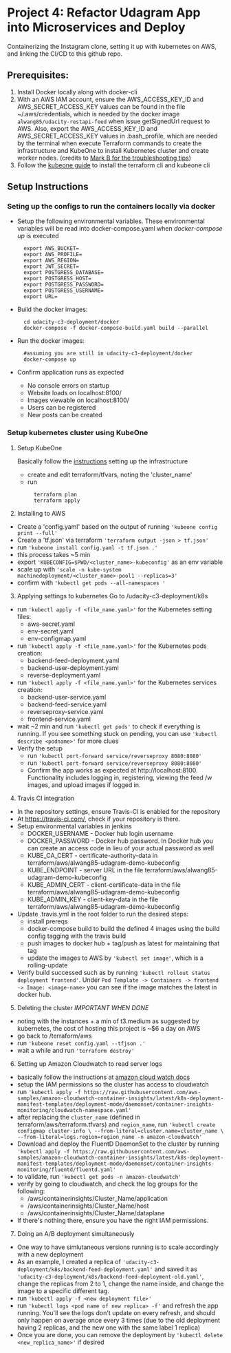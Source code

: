 # Project 4: Refactor Udagram App into Microservices and Deploy

Containerizing the Instagram clone, setting it up with kubernetes on AWS, and linking the CI/CD to this github repo.

## Prerequisites:
1. Install Docker locally along with docker-cli
2. With an AWS IAM account, ensure the AWS_ACCESS_KEY_ID and AWS_SECRET_ACCESS_KEY values can be found in the file ~/.aws/credentials, 
   which is needed by the docker image ```alwang85/udacity-restapi-feed``` when issue getSignedUrl request to AWS.
   Also, export the AWS_ACCESS_KEY_ID and AWS_SECRET_ACCESS_KEY values in .bash_profile, which are needed by the terminal
   when execute Terraform commands to create the infrastructure and KubeOne to install Kubernetes cluster 
   and create worker nodes. (credits to [Mark B for the troubleshooting tips](https://docs.google.com/document/d/1r25X8ckOhZ_8k_f0hNg_bCGozG2lYvX4x2A8yT-UT0o/edit))
3. Follow the [kubeone guide](https://github.com/kubermatic/kubeone/blob/master/docs/quickstart-aws.md) to install the terraform cli and kubeone cli

## Setup Instructions
### Seting up the configs to run the containers locally via docker
- Setup the following environmental variables. These environmental variables will be read into docker-compose.yaml when *docker-compose up* is executed
  ```
    export AWS_BUCKET=
    export AWS_PROFILE=
    export AWS_REGION=
    export JWT_SECRET=
    export POSTGRESS_DATABASE=
    export POSTGRESS_HOST=
    export POSTGRESS_PASSWORD=
    export POSTGRESS_USERNAME=
    export URL=
  ```

- Build the docker images:
  ```
    cd udacity-c3-deployment/docker
    docker-compose -f docker-compose-build.yaml build --parallel
  ```

- Run the docker images:
  ```
    #assuming you are still in udacity-c3-deployment/docker
    docker-compose up
  ```

- Confirm application runs as expected
  - No console errors on startup
  - Website loads on localhost:8100/
  - Images viewable on localhost:8100/
  - Users can be registered
  - New posts can be created

### Setup kubernetes cluster using KubeOne
1. Setup KubeOne

    Basically follow the [instructions](https://github.com/kubermatic/kubeone/blob/master/docs/quickstart-aws.md)
  setting up the infrastructure
    - create and edit terraform/tfvars, noting the 'cluster_name'
    - run
      ```
        terraform plan
        terraform apply
      ```
2. Installing to AWS
  - Create a 'config.yaml' based on the output of running ```'kubeone config print --full'```
  - Create a 'tf.json' via terraform ```'terraform output -json > tf.json'```
  - run ```'kubeone install config.yaml -t tf.json .'```
  - this process takes ~5 min
  - export ```'KUBECONFIG=$PWD/<cluster_name>-kubeconfig'``` as an env variable
  - scale up with ```'scale -n kube-system machinedeployment/<cluster_name>-pool1 --replicas=3'```
  - confirm with ```'kubectl get pods --all-namespaces '```

3. Applying settings to kubernetes
  Go to /udacity-c3-deployment/k8s
  - run `'kubectl apply -f <file_name.yaml>'` for the Kubernetes setting files:
    - aws-secret.yaml
    - env-secret.yaml
    - env-configmap.yaml
  - run `'kubectl apply -f <file_name.yaml>'` for the Kubernetes pods creation:
    - backend-feed-deployment.yaml
    - backend-user-deployment.yaml
    - reverse-deployment.yaml
  - run `'kubectl apply -f <file_name.yaml>'` for the Kubernetes services creation:
    - backend-user-service.yaml
    - backend-feed-service.yaml
    - reverseproxy-service.yaml
    - frontend-service.yaml 
  - wait ~2 min and run `'kubectl get pods'` to check if everything is running. If you see something stuck on pending, you can use `'kubectl describe <podname>'` for more clues
  - Verify the setup
    - run `'kubectl port-forward service/reverseproxy 8080:8080'`
    - run `'kubectl port-forward service/reverseproxy 8080:8080'`
    - Confirm the app works as expected at http://localhost:8100. Functionality includes logging in, registering, viewing the feed /w images, and upload images if logged in.
  
4. Travis CI integration
  - In the repository settings, ensure Travis-CI is enabled for the repository
  - At https://travis-ci.com/, check if your repository is there.
  - Setup environmental variables in jenkins
    - DOCKER_USERNAME - Docker hub login username
    - DOCKER_PASSWORD - Docker hub password. In Docker hub you can create an access code in lieu of your actual password as well
    - KUBE_CA_CERT - certificate-authority-data in terraform/aws/alwang85-udagram-demo-kubeconfig
    - KUBE_ENDPOINT - server URL in the file terraform/aws/alwang85-udagram-demo-kubeconfig
    - KUBE_ADMIN_CERT - client-certificate-data in the file terraform/aws/alwang85-udagram-demo-kubeconfig
    - KUBE_ADMIN_KEY - client-key-data in the file terraform/aws/alwang85-udagram-demo-kubeconfig
  - Update .travis.yml in the root folder to run the desired steps:
    - install prereqs
    - docker-compose build to build the defined 4 images using the build config tagging with the travis build
    - push images to docker hub + tag/push as latest for maintaining that tag
    - update the images to AWS by `'kubectl set image'`, which is a rolling-update
  - Verify build successed such as by running `'kubectl rollout status deployment frontend'`. Under `Pod Template -> Containers -> frontend -> Image: <image-name>` you can see if the image matches the latest in docker hub.

5. Deleting the cluster *IMPORTANT WHEN DONE*
  - noting with the instances + a min of t3.medium as suggested by kubernetes, the cost of hosting this project is ~$6 a day on AWS
  - go back to /terraform/aws
  - run `'kubeone reset config.yaml --tfjson .'`
  - wait a while and run `'terraform destroy'`

6. Setting up Amazon Cloudwatch to read server logs
  - basically follow the instructions at [amazon cloud watch docs](https://docs.aws.amazon.com/AmazonCloudWatch/latest/monitoring/Container-Insights-setup-logs.html)
  - setup the IAM permissions so the cluster has access to cloudwatch
  - run `'kubectl apply -f https://raw.githubusercontent.com/aws-samples/amazon-cloudwatch-container-insights/latest/k8s-deployment-manifest-templates/deployment-mode/daemonset/container-insights-monitoring/cloudwatch-namespace.yaml'`
  - after replacing the `cluster_name` (defined in terraform/aws/terraform.tfvars) and `region_name`, run `'kubectl create configmap cluster-info \
    --from-literal=cluster.name=cluster_name \
    --from-literal=logs.region=region_name -n amazon-cloudwatch'`
  - Download and deploy the FluentD DaemonSet to the cluster by running `'kubectl apply -f https://raw.githubusercontent.com/aws-samples/amazon-cloudwatch-container-insights/latest/k8s-deployment-manifest-templates/deployment-mode/daemonset/container-insights-monitoring/fluentd/fluentd.yaml'`
  - to validate, run `'kubectl get pods -n amazon-cloudwatch'`
  - verify by going to cloudwatch, and check the log groups for the following:
    - /aws/containerinsights/Cluster_Name/application
    - /aws/containerinsights/Cluster_Name/host
    - /aws/containerinsights/Cluster_Name/dataplane
  - If there's nothing there, ensure you have the right IAM permissions. 

7. Doing an A/B deployment simultaneously
  - One way to have simlutaneous versions running is to scale accordingly with a new deployment
  - As an example, I created a replica of `'udacity-c3-deployment/k8s/backend-feed-deployment.yaml'` and saved it as `'udacity-c3-deployment/k8s/backend-feed-deployment-old.yaml'`, change the replicas from 2 to 1, change the name inside, and change the image to a specific different tag.
  - run `'kubectl apply -f <new deployment file>'`
  - run `'kubectl logs <pod name of new replica> -f'` and refresh the app running. You'll see the logs don't update on every refresh, and should only happen on average once every 3 times (due to the old deployment having 2 replicas, and the new one with the same label 1 replica)
  - Once you are done, you can remove the deployment by `'kubectl delete <new_replica_name>'` if desired




  







